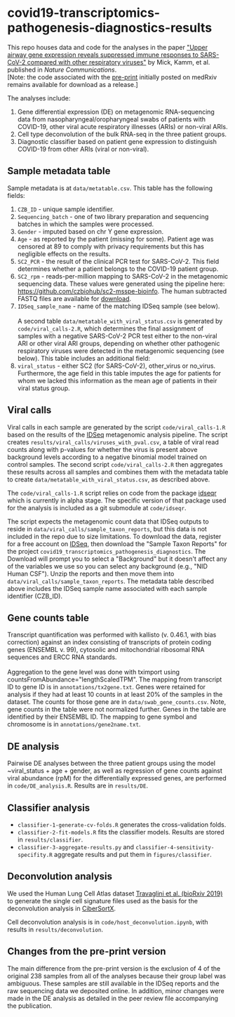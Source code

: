 # covid19-transcriptomics-pathogenesis-diagnostics-results
This repo houses data and code for the analyses in the paper ["Upper airway gene expression reveals suppressed immune responses to SARS-CoV-2 compared with other respiratory viruses"](https://doi.org/10.1038/s41467-020-19587-y) by Mick, Kamm, et al. published in *Nature Communications*.<br> [Note: the code associated with the [pre-print](https://doi.org/10.1101/2020.05.18.20105171) initially posted on medRxiv remains available for download as a release.]  

The analyses include:
1. Gene differential expression (DE) on metagenomic RNA-sequencing data from nasopharyngeal/oropharyngeal swabs of patients with COVID-19, other viral acute respiratory illnesses (ARIs) or non-viral ARIs.
2. Cell type deconvolution of the bulk RNA-seq in the three patient groups.
3. Diagnostic classifier based on patient gene expression to distinguish COVID-19 from other ARIs (viral or non-viral).

## Sample metadata table

Sample metadata is at `data/metatable.csv`. This table has the following fields:
1. `CZB_ID` - unique sample identifier.
2. `Sequencing_batch` - one of two library preparation and sequencing batches in which the samples were processed.
3. `Gender` - imputed based on chr Y gene expression.
4. `Age` - as reported by the patient (missing for some). Patient age was censored at 89 to comply with privacy requirements but this has negligible effects on the results. 
5. `SC2_PCR` - the result of the clinical PCR test for SARS-CoV-2. This field determines whether a patient belongs to the COVID-19 patient group.
6. `SC2_rpm` - reads-per-million mapping to SARS-CoV-2 in the metagenomic sequencing data. These values were generated using the pipeline here: https://github.com/czbiohub/sc2-msspe-bioinfo. The human subtracted FASTQ files are available for [download](https://www.ncbi.nlm.nih.gov/bioproject/?term=PRJNA633853).
7. `IDSeq_sample_name` - name of the matching IDSeq sample (see below).<br><br>
A second table `data/metatable_with_viral_status.csv` is generated by `code/viral_calls-2.R`, which determines the final assignment of samples with a negative SARS-CoV-2 PCR test either to the non-viral ARI or other viral ARI groups, depending on whether other pathogenic respiratory viruses were detected in the metagenomic sequencing (see below). This table includes an additional field:
8. `viral_status` - either SC2 (for SARS-CoV-2), other_virus or no_virus.<br>
Furthermore, the age field in this table imputes the age for patients for whom we lacked this information as the mean age of patients in their viral status group. 

## Viral calls

Viral calls in each sample are generated by the script `code/viral_calls-1.R` based on the results of the [IDSeq](http://www.idseq.net) metagenomic analysis pipeline. The script creates `results/viral_calls/viruses_with_pval.csv`, a table
of viral read counts along with p-values for whether the virus is present above background
levels according to a negative binomial model trained on control samples. The second script
`code/viral_calls-2.R` then aggregates these results across all samples and combines them with
the metadata table to create `data/metatable_with_viral_status.csv`, as described above.

The `code/viral_calls-1.R` script relies on code from the package
[idseqr](https://github.com/czbiohub/idseqr) which is currently in
alpha stage. The specific version of that package used for the
analysis is included as a git submodule at `code/idseqr`.

The script expects the metagenomic count data that IDSeq outputs to reside in
`data/viral_calls/sample_taxon_reports`, but this data is not included in
the repo due to size limitations. To download the data, register for a
free account on [IDSeq](http://www.idseq.net), then download the "Sample Taxon
Reports" for the project
`covid19_transcriptomics_pathogenesis_diagnostics`. The Download will
prompt you to select a "Background" but it doesn't affect any of the
variables we use so you can select any background (e.g., "NID Human
CSF"). Unzip the reports and then move them into
`data/viral_calls/sample_taxon_reports`. The metadata table described above includes the IDSeq sample name associated with each sample identifier (CZB_ID).

## Gene counts table

Transcript quantification was performed with kallisto (v. 0.46.1, with bias correction) against an index consisting of transcripts of protein coding genes (ENSEMBL v. 99), cytosolic and mitochondrial ribosomal RNA sequences and ERCC RNA standards.<br><br>
Aggregation to the gene level was done with tximport using countsFromAbundance="lengthScaledTPM". The mapping from transcript ID to gene ID is in `annotations/tx2gene.txt`. Genes were retained for analysis if they had at least 10 counts in at least 20% of the samples in the dataset. The counts for those gene are in `data/swab_gene_counts.csv`. Note, gene counts in the table were not normalized further. Genes in the table are identified by their ENSEMBL ID. The mapping to gene symbol and chromosome is in `annotations/gene2name.txt`.

## DE analysis

Pairwise DE analyses between the three patient groups using the model ~viral_status + age + gender, as well as regression of gene counts against viral abundance (rpM) for the differentially expressed genes, are performed in `code/DE_analysis.R`. Results are in `results/DE`. 

## Classifier analysis

- `classifier-1-generate-cv-folds.R` generates the
  cross-validation folds.
- `classifier-2-fit-models.R` fits the classifier models.
  Results are stored in `results/classifier`.
- `classifier-3-aggregate-results.py` and
  `classifier-4-sensitivity-specifity.R` aggregate results and put
  them in `figures/classifier`.

## Deconvolution analysis
We used the Human Lung Cell Atlas dataset [Travaglini et al. (bioRxiv 2019)](https://www.biorxiv.org/content/10.1101/742320v1) to generate the single cell signature files used as the basis for the deconvolution analysis in [CiberSortX](https://www.nature.com/articles/s41587-019-0114-2).

Cell deconvolution analysis is in `code/host_deconvolution.ipynb`,
with results in `results/deconvolution`.

## Changes from the pre-print version
The main difference from the pre-print version is the exclusion of 4 of the original 238 samples from all of the analyses because their group label was ambiguous. These samples are still available in the IDSeq reports and the raw sequencing data we deposited online. In addition, minor changes were made in the DE analysis as detailed in the peer review file accompanying the publication. 
